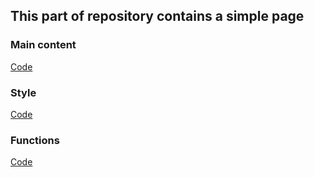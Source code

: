 ## This part of repository contains a simple page

### Main content

[Code](Test_site.html)

### Style

[Code](style.css)

### Functions

[Code](functions.js)